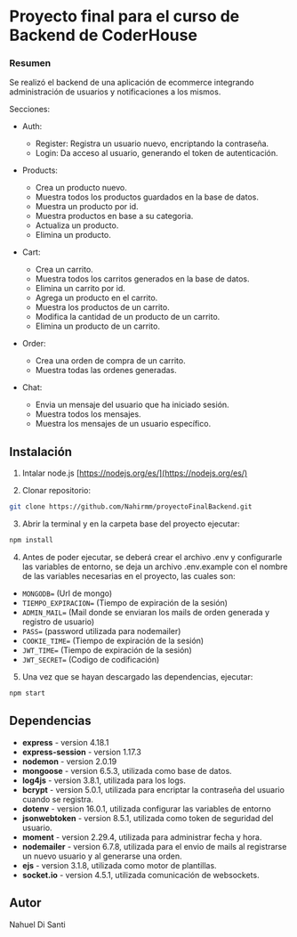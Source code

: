 # Proyecto final para el curso de Backend de CoderHouse

### Resumen

Se realizó el backend de una aplicación de ecommerce integrando administración de usuarios y notificaciones a los mismos.

Secciones:
- Auth:
    - Register: Registra un usuario nuevo, encriptando la contraseña.
    - Login: Da acceso al usuario, generando el token de autenticación.

- Products:
    - Crea un producto nuevo.
    - Muestra todos los productos guardados en la base de datos.
    - Muestra un producto por id.
    - Muestra productos en base a su categoria.
    - Actualiza un producto.
    - Elimina un producto.

- Cart:
    - Crea un carrito.
    - Muestra todos los carritos generados en la base de datos.
    - Elimina un carrito por id.
    - Agrega un producto en el carrito.
    - Muestra los productos de un carrito.
    - Modifica la cantidad de un producto de un carrito.
    - Elimina un producto de un carrito.

- Order:
    - Crea una orden de compra de un carrito.
    - Muestra todas las ordenes generadas.

- Chat:
    - Envia un mensaje del usuario que ha iniciado sesión.
    - Muestra todos los mensajes.
    - Muestra los mensajes de un usuario específico.

## Instalación

1. Intalar node.js [https://nodejs.org/es/](https://nodejs.org/es/)

2. Clonar repositorio:
```bash
git clone https://github.com/Nahirmm/proyectoFinalBackend.git
```

3. Abrir la terminal y en la carpeta base del proyecto ejecutar:
```bash
npm install
```

4. Antes de poder ejecutar, se deberá crear el archivo .env y configurarle las variables de entorno, se deja un archivo .env.example con el nombre de las variables necesarias en el proyecto, las cuales son:

- `MONGODB=` (Url de mongo)
- `TIEMPO_EXPIRACION=` (Tiempo de expiración de la sesión)
- `ADMIN_MAIL=` (Mail donde se enviaran los mails de orden generada y registro de usuario)
- `PASS=` (password utilizada para nodemailer)
- `COOKIE_TIME=` (Tiempo de expiración de la sesión)
- `JWT_TIME=` (Tiempo de expiración de la sesión)
- `JWT_SECRET=` (Codigo de codificación)

5. Una vez que se hayan descargado las dependencias, ejecutar: 
```bash
npm start
```

## Dependencias

* **express** - version 4.18.1
* **express-session** - version 1.17.3
* **nodemon** - version 2.0.19
* **mongoose** - version 6.5.3, utilizada como base de datos.
* **log4js** - version 3.8.1, utilizada para los logs.
* **bcrypt** - version 5.0.1, utilizada para encriptar la contraseña del usuario cuando se registra.
* **dotenv** - version 16.0.1, utilizada configurar las variables de entorno
* **jsonwebtoken** - version 8.5.1, utilizada como token de seguridad del usuario.
* **moment** - version 2.29.4, utilizada para administrar fecha y hora.
* **nodemailer** - version 6.7.8, utilizada para el envio de mails al registrarse un nuevo usuario y al generarse una orden.
* **ejs** - version 3.1.8, utilizada como motor de plantillas.
* **socket.io** - version 4.5.1, utilizada comunicación de websockets.

## Autor

Nahuel Di Santi